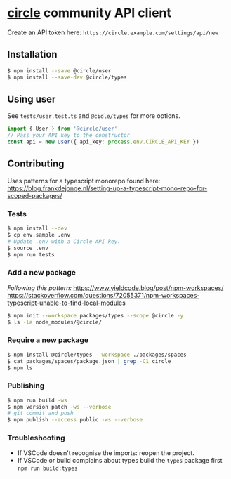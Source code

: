# [circle](https://circle.so/) community API client

Create an API token here:
`https://circle.example.com/settings/api/new`

## Installation
```bash
$ npm install --save @circle/user
$ npm install --save-dev @circle/types
```

## Using user

See `tests/user.test.ts` and `@cidle/types` for more options.

```ts
import { User } from '@circle/user'
// Pass your API key to the constructor
const api = new User({ api_key: process.env.CIRCLE_API_KEY })
```

## Contributing

Uses patterns for a typescript monorepo found here:
https://blog.frankdejonge.nl/setting-up-a-typescript-mono-repo-for-scoped-packages/

### Tests

```bash
$ npm install --dev
$ cp env.sample .env
# Update .env with a Circle API key.
$ source .env
$ npm run tests
```

### Add a new package
_Following this pattern:_
https://www.yieldcode.blog/post/npm-workspaces/
https://stackoverflow.com/questions/72055371/npm-workspaces-typescript-unable-to-find-local-modules

```bash
$ npm init --workspace packages/types --scope @circle -y
$ ls -la node_modules/@circle/
```

### Require a new package

```bash
$ npm install @circle/types --workspace ./packages/spaces
$ cat packages/spaces/package.json | grep -C1 circle
$ npm ls
```

### Publishing

```bash
$ npm run build -ws
$ npm version patch -ws --verbose
# git commit and push
$ npm publish --access public -ws --verbose
```

### Troubleshooting
* If VSCode doesn't recognise the imports: reopen the project.
* If VSCode or build complains about types build the `types` package first
  `npm run build:types`
